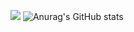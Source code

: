 <img src="https://img.shields.io/badge/Adobe Illustrator-DA1F26?style=flat&logo=Adobe Illustrator&logoColor=FF9A00"/></a>
![Anurag's GitHub stats](https://github-readme-stats.vercel.app/api?username=vkflekgjr&show_icons=true&theme=radical)
<!---
vkflekgjr/vkflekgjr is a ✨ special ✨ repository because its `README.md` (this file) appears on your GitHub profile.
You can click the Preview link to take a look at your changes.
--->
